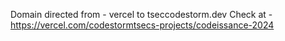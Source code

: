 Domain directed from - vercel to tseccodestorm.dev
Check at - https://vercel.com/codestormtsecs-projects/codeissance-2024
